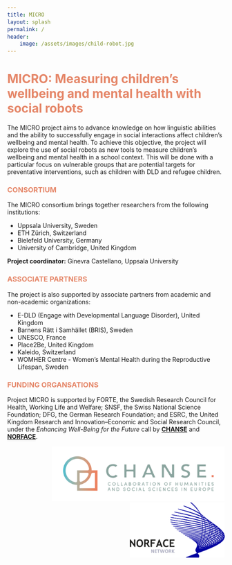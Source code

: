 ```yaml
---
title: MICRO
layout: splash
permalink: /
header:
    image: /assets/images/child-robot.jpg
---
```

<h1 style="color:#E58668;">MICRO: Measuring children’s wellbeing and mental health with social robots</h1>

The MICRO project aims to advance knowledge on how linguistic abilities and the ability to successfully engage in social interactions affect children’s wellbeing and mental health. To achieve this objective, the project will explore the use of social robots as new tools to measure children’s wellbeing and mental health in a school context. This will be done with a particular focus on vulnerable groups that are potential targets for preventative interventions, such as children with DLD and refugee children.

<h3 style="color:#E58668;">CONSORTIUM</h3>

The MICRO consortium brings together researchers from the following institutions:
* Uppsala University, Sweden
* ETH Zürich, Switzerland
* Bielefeld University, Germany
* University of Cambridge, United Kingdom

**Project coordinator:** Ginevra Castellano, Uppsala University

<h3 style="color:#E58668;">ASSOCIATE PARTNERS</h3>

The project is also supported by associate partners from academic and non-academic organizations:
* E-DLD (Engage with Developmental Language Disorder), United Kingdom
* Barnens Rätt i Samhället (BRIS), Sweden
* UNESCO, France
* Place2Be, United Kingdom
* Kaleido, Switzerland
* WOMHER Centre - Women’s Mental Health during the Reproductive Lifespan, Sweden

<h3 style="color:#E58668;">FUNDING ORGANSATIONS</h3>

Project MICRO is supported by FORTE, the Swedish Research Council for Health, Working Life and Welfare; SNSF, the Swiss National Science Foundation; DFG, the German Research Foundation; and ESRC, the United Kingdom Research and Innovation–Economic and Social Research Council, under the *Enhancing Well-Being for the Future* call by [**CHANSE**](https://chanse.org) and [**NORFACE**](https://norface.net).



<p align="right">
  <img width="400" src="/assets/images/chanse.png" />
  <img width="220" src="/assets/images/landscape_new+norface_nov2018.png" />
</p>